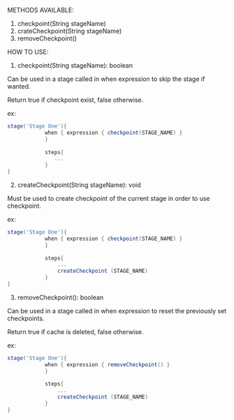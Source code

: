 
METHODS AVAILABLE:
1. checkpoint(String stageName)
2. crateCheckpoint(String stageName)
3. removeCheckpoint()

HOW TO USE:

1. checkpoint(String stageName): boolean

Can be used in a stage called in when expression to skip the stage if wanted.

Return true if checkpoint exist, false otherwise.

ex:
```groovy
stage('Stage One'){
            when { expression { checkpoint(STAGE_NAME) }
            }
            
            steps{
               ...
            }
}
```

2. createCheckpoint(String stageName): void

Must be used to create checkpoint of the current stage in order to use checkpoint.

ex:
```groovy
stage('Stage One'){
            when { expression { checkpoint(STAGE_NAME) }
            }
            
            steps{
                ...
                createCheckpoint (STAGE_NAME)
            }
}
``` 
 
3. removeCheckpoint(): boolean

Can be used in a stage called in when expression to reset the previously set checkpoints.

Return true if cache is deleted, false otherwise.

ex: 
```groovy
stage('Stage One'){
            when { expression { removeCheckpoint() }
            }
            
            steps{
                ...
                createCheckpoint (STAGE_NAME)
            }
}
```           
            

